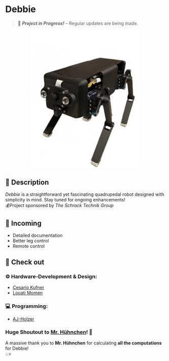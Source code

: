 # **Debbie**
> 🚧 **_Project in Progress!_** – Regular updates are being made.

<p align="center">
  <img src="./Debbie_preview.jpg" width="350">
</p>

## 📜 **Description**
_Debbie_ is a straightforward yet fascinating quadrupedal robot designed with simplicity in mind. Stay tuned for ongoing enhancements!<br>
💰Project sponsored by _The Schrack Technik Group_

## 📝 Incoming
- Detailed documentation
- Better leg control
- Remote control

## 👀 Check out
### ⚙ Hardware-Development & Design:
- [Cesario Kufner](https://github.com/ckfnr)
- [Louati Momen](https://github.com/louatimomen)
### 💻 Programming:
- [AJ-Holzer](https://github.com/AJ-Holzer)
### Huge Shoutout to [Mr. Hühnchen](https://github.com/MrHuehnchen)! 🎉
A massive thank you to __Mr. Hühnchen__ for calculating __all the computations__ for Debbie!<br>
💡⚡

<!--
## 📦 Installation
1. To install the whole project on your Raspberry Pi, just run `git clone https://github.com/ckfnr/Projekt-Debbie`.
2. Run the _setup.py_ file
3. Let the magic work
-->

